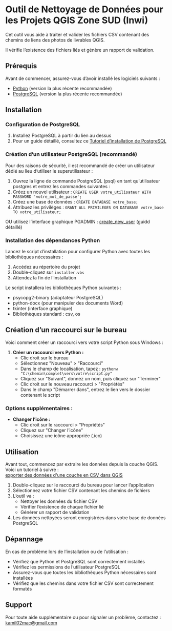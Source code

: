 # Outil de Nettoyage de Données pour les Projets QGIS Zone SUD (Inwi)

Cet outil vous aide à traiter et valider les fichiers CSV contenant des chemins de liens des photos de livrables QGIS. 

Il vérifie l’existence des fichiers liés et génère un rapport de validation.

## Prérequis

Avant de commencer, assurez-vous d’avoir installé les logiciels suivants :

- [Python](https://www.python.org/downloads/) (version la plus récente recommandée)
- [PostgreSQL](https://www.postgresql.org/download/) (version la plus récente recommandée)

## Installation

### Configuration de PostgreSQL

1. Installez PostgreSQL à partir du lien au dessus  
2. Pour un guide détaillé, consultez ce [Tutoriel d’installation de PostgreSQL](https://www.youtube.com/watch?v=4qH-7w5LZsA&list=PLQQ4jCKoK5On2OSmPjOVwQ5nyuz78B2Zp&index=56)

### Création d’un utilisateur PostgreSQL (recommandé)

Pour des raisons de sécurité, il est recommandé de créer un utilisateur dédié au lieu d’utiliser le superutilisateur :

1. Ouvrez la ligne de commande PostgreSQL (psql) en tant qu’utilisateur postgres  et entrez les commandes suivantes :
2. Créez un nouvel utilisateur : `CREATE USER votre_utilisateur WITH PASSWORD 'votre_mot_de_passe';`  
3. Créez une base de données : `CREATE DATABASE votre_base;`  
4. Attribuez les privilèges : `GRANT ALL PRIVILEGES ON DATABASE votre_base TO votre_utilisateur;`  

OU utilisez l’interface graphique PGADMIN : [create_new_user](https://www.youtube.com/watch?v=oNJpktM65eY) (guidd détaillé) 

### Installation des dépendances Python

Lancez le script d’installation pour configurer Python avec toutes les bibliothèques nécessaires :

1. Accédez au répertoire du projet  
2. Double-cliquez sur `installer.vbs`  
3. Attendez la fin de l’installation  

Le script installera les bibliothèques Python suivantes :
- psycopg2-binary (adaptateur PostgreSQL)
- python-docx (pour manipuler des documents Word)
- tkinter (interface graphique)
- Bibliothèques standard : csv, os

## Création d’un raccourci sur le bureau

Voici comment créer un raccourci vers votre script Python sous Windows :

1. **Créer un raccourci vers Python :**
   - Clic droit sur le bureau
   - Sélectionnez "Nouveau" > "Raccourci"
   - Dans le champ de localisation, tapez : `pythonw "C:\chemin\complet\vers\votre\script.py"`
   - Cliquez sur "Suivant", donnez un nom, puis cliquez sur "Terminer"
   - Clic droit sur le nouveau raccourci > "Propriétés"
   - Dans le champ "Démarrer dans", entrez le lien vers le dossier contenant le script

### Options supplémentaires :

- **Changer l’icône :**
  - Clic droit sur le raccourci > "Propriétés"
  - Cliquez sur "Changer l’icône"
  - Choisissez une icône appropriée (.ico)

## Utilisation

Avant tout, commencez par extraire les données depuis la couche QGIS. Voici un tutoriel à suivre :  
[exporter des données d'une couche en CSV dans QGIS](https://www.youtube.com/watch?v=VV378t7IkMo)

1. Double-cliquez sur le raccourci du bureau pour lancer l’application  
2. Sélectionnez votre fichier CSV contenant les chemins de fichiers  
3. L’outil va :
   - Nettoyer les données du fichier CSV
   - Vérifier l’existence de chaque fichier lié
   - Générer un rapport de validation  
4. Les données nettoyées seront enregistrées dans votre base de données PostgreSQL

## Dépannage

En cas de problème lors de l’installation ou de l’utilisation :

- Vérifiez que Python et PostgreSQL sont correctement installés  
- Vérifiez les permissions de l’utilisateur PostgreSQL  
- Assurez-vous que toutes les bibliothèques Python nécessaires sont installées  
- Vérifiez que les chemins dans votre fichier CSV sont correctement formatés

## Support

Pour toute aide supplémentaire ou pour signaler un problème, contactez : kamil02mac@gmail.com

